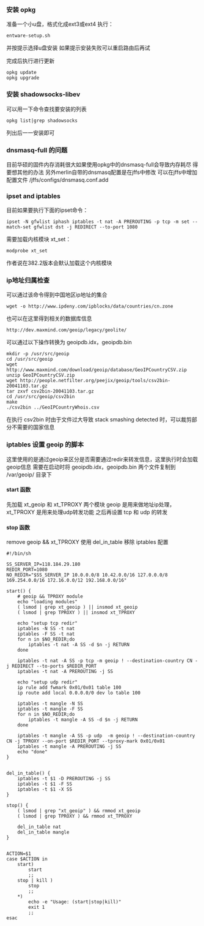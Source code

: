 ### 安装 opkg
准备一个小u盘，格式化成ext3或ext4 
执行： 
```shell
entware-setup.sh
```
并按提示选择u盘安装 
如果提示安装失败可以重启路由后再试 

完成后执行进行更新 
```shell
opkg update
opkg upgrade
```

### 安装 shadowsocks-libev
可以用一下命令查找要安装的列表 
```shell
opkg list|grep shadowsocks
```
列出后一一安装即可

### dnsmasq-full 的问题
目前华硕的固件内存消耗很大如果使用opkg中的dnsmasq-full会导致内存耗尽 
得要想其他的办法 
另外merlin自带的dnsmasq配置是在jffs中修改 
可以在jffs中增加配置文件 
/jffs/configs/dnsmasq.conf.add 

### ipset and iptables
目前如果要执行下面的ipset命令：
```shell
ipset -N gfwlist iphash iptables -t nat -A PREROUTING -p tcp -m set --match-set gfwlist dst -j REDIRECT --to-port 1080
```
需要加载内核模块 xt_set：
```shell
modprobe xt_set
```
作者说在382.2版本会默认加载这个内核模块


### ip地址归属检查
可以通过该命令得到中国地区ip地址的集合
```shell
wget -o http://www.ipdeny.com/ipblocks/data/countries/cn.zone
```
也可以在这里得到相关的数据库信息
```url
http://dev.maxmind.com/geoip/legacy/geolite/
```
可以通过以下操作转换为 geoipdb.idx，geoipdb.bin
```shell
mkdir -p /usr/src/geoip
cd /usr/src/geoip
wget http://www.maxmind.com/download/geoip/database/GeoIPCountryCSV.zip
unzip GeoIPCountryCSV.zip
wget http://people.netfilter.org/peejix/geoip/tools/csv2bin-20041103.tar.gz
tar zxvf csv2bin-20041103.tar.gz
cd /usr/src/geoip/csv2bin
make
./csv2bin ../GeoIPCountryWhois.csv
```
在执行 csv2bin 时由于文件过大导致 stack smashing detected 时，可以裁剪部分不需要的国家信息

### iptables 设置 geoip 的脚本
这里使用的是通过geoip来区分是否需要通过redir来转发信息，这里执行时会加载geoip信息 
 需要在启动时将 geoipdb.idx，geoipdb.bin 两个文件复制到 /var/geoip/ 目录下 

#### start 函数
先加载 xt_geoip 和 xt_TPROXY 两个模块 
 geoip 是用来做地址ip处理，xt_TPROXY 是用来处理udp转发功能 
 之后再设置 tcp 和 udp 的转发

#### stop 函数
remove geoip && xt_TPROXY
 使用 del_in_table 移除 iptables 配置

```shell
#!/bin/sh

SS_SERVER_IP=118.184.29.180
REDIR_PORT=1080
NO_REDIR="$SS_SERVER_IP 10.0.0.0/8 10.42.0.0/16 127.0.0.0/8 169.254.0.0/16 172.16.0.0/12 192.168.0.0/16"

start() {
    # geoip && TPROXY module
    echo "loading modules"
    ( lsmod | grep xt_geoip ) || insmod xt_geoip
    ( lsmod | grep TPROXY ) || insmod xt_TPROXY

    echo "setup tcp redir"
    iptables -N SS -t nat
    iptables -F SS -t nat
    for n in $NO_REDIR;do
        iptables -t nat -A SS -d $n -j RETURN
    done

    iptables -t nat -A SS -p tcp -m geoip ! --destination-country CN -j REDIRECT --to-ports $REDIR_PORT
    iptables -t nat -A PREROUTING -j SS

    echo "setup udp redir"
    ip rule add fwmark 0x01/0x01 table 100
    ip route add local 0.0.0.0/0 dev lo table 100

    iptables -t mangle -N SS
    iptables -t mangle -F SS
    for n in $NO_REDIR;do
        iptables -t mangle -A SS -d $n -j RETURN
    done

    iptables -t mangle -A SS -p udp  -m geoip ! --destination-country CN -j TPROXY --on-port $REDIR_PORT --tproxy-mark 0x01/0x01
    iptables -t mangle -A PREROUTING -j SS
    echo "done"
}


del_in_table() {
    iptables -t $1 -D PREROUTING -j SS
    iptables -t $1 -F SS
    iptables -t $1 -X SS
}

stop() {
    ( lsmod | grep "xt_geoip" ) && rmmod xt_geoip
    ( lsmod | grep TPROXY ) && rmmod xt_TPROXY

    del_in_table nat
    del_in_table mangle
}


ACTION=$1
case $ACTION in
    start)
        start
        ;;
    stop | kill )
        stop
        ;;
    *)
        echo -e "Usage: (start|stop|kill)"
        exit 1
        ;;
esac
```
